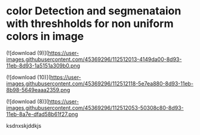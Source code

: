 
# color Detection and segmenataion with threshholds for non uniform colors in image
(![download (9)](https://user-images.githubusercontent.com/45369296/112512013-4149da00-8d93-11eb-8d93-1a5151a309b0.png

(![download (10)](https://user-images.githubusercontent.com/45369296/112512118-5e7ea880-8d93-11eb-8b98-5649eaaa2359.png

(![download (8)](https://user-images.githubusercontent.com/45369296/112512053-50308c80-8d93-11eb-8a7e-dfad58b61f27.png

ksdnxskjddkjs

